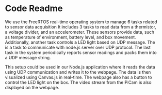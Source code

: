 # Code Readme

We use the FreeRTOS real-time operating system to manage 6 tasks related to sensor data acquisition  It includes 3 tasks to read data from a thermistor, a voltage divider, and an accelerometer. These sensors provide  data, such as temperature of environment, battery level, and box movement. Additionally, another task controls a LED light based on UDP message. The is a task to communicate with node.js server over UDP protocol. The last task in the system periodically reports sensor readings and packs them into a UDP message string.

This setup could be used in our Node.js application where it reads the data using UDP communication and writes it to the webpage. The data is then visualized using Canvas.js in real-time. The webpage also has a button to control the LED light on the box. The video stream from the PiCam is also displayed on the webpage.


